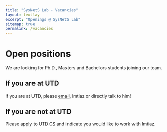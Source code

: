 ```yaml
---
title: "SysNetS Lab - Vacancies"
layout: textlay
excerpt: "Openings @ SysNetS Lab"
sitemap: true
permalink: /vacancies
---
```


# Open positions

We are looking for Ph.D., Masters and Bachelors students joining our team.


## If you are at UTD
If you are at UTD, please [email](mailto:karim7@purdue.edu), Imtiaz or directly talk to him!

## If you are not at UTD

Please apply to [UTD CS](https://www.utdallas.edu/fact-sheets/ecs/phd-computer-science/) and indicate you would like to work with Imtiaz.


